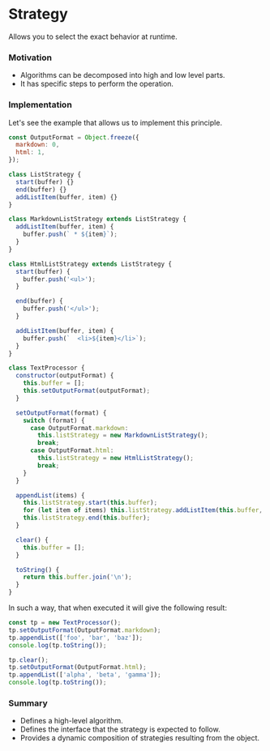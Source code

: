# Strategy

Allows you to select the exact behavior at runtime.

### Motivation

- Algorithms can be decomposed into high and low level parts.
- It has specific steps to perform the operation.

### Implementation

Let's see the example that allows us to implement this principle.

```javascript
const OutputFormat = Object.freeze({
  markdown: 0,
  html: 1,
});

class ListStrategy {
  start(buffer) {}
  end(buffer) {}
  addListItem(buffer, item) {}
}

class MarkdownListStrategy extends ListStrategy {
  addListItem(buffer, item) {
    buffer.push(` * ${item}`);
  }
}

class HtmlListStrategy extends ListStrategy {
  start(buffer) {
    buffer.push('<ul>');
  }

  end(buffer) {
    buffer.push('</ul>');
  }

  addListItem(buffer, item) {
    buffer.push(`  <li>${item}</li>`);
  }
}

class TextProcessor {
  constructor(outputFormat) {
    this.buffer = [];
    this.setOutputFormat(outputFormat);
  }

  setOutputFormat(format) {
    switch (format) {
      case OutputFormat.markdown:
        this.listStrategy = new MarkdownListStrategy();
        break;
      case OutputFormat.html:
        this.listStrategy = new HtmlListStrategy();
        break;
    }
  }

  appendList(items) {
    this.listStrategy.start(this.buffer);
    for (let item of items) this.listStrategy.addListItem(this.buffer, item);
    this.listStrategy.end(this.buffer);
  }

  clear() {
    this.buffer = [];
  }

  toString() {
    return this.buffer.join('\n');
  }
}
```

In such a way, that when executed it will give the following result:

```javascript
const tp = new TextProcessor();
tp.setOutputFormat(OutputFormat.markdown);
tp.appendList(['foo', 'bar', 'baz']);
console.log(tp.toString());

tp.clear();
tp.setOutputFormat(OutputFormat.html);
tp.appendList(['alpha', 'beta', 'gamma']);
console.log(tp.toString());
```

### Summary

- Defines a high-level algorithm.
- Defines the interface that the strategy is expected to follow.
- Provides a dynamic composition of strategies resulting from the object.
